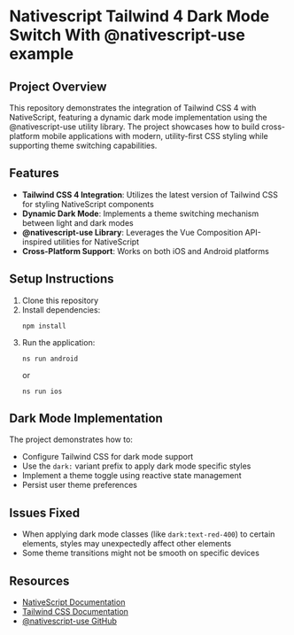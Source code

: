 # Nativescript Tailwind 4 Dark Mode Switch With @nativescript-use example

## Project Overview

This repository demonstrates the integration of Tailwind CSS 4 with NativeScript, featuring a dynamic dark mode implementation using the @nativescript-use utility library. The project showcases how to build cross-platform mobile applications with modern, utility-first CSS styling while supporting theme switching capabilities.

## Features

- **Tailwind CSS 4 Integration**: Utilizes the latest version of Tailwind CSS for styling NativeScript components
- **Dynamic Dark Mode**: Implements a theme switching mechanism between light and dark modes
- **@nativescript-use Library**: Leverages the Vue Composition API-inspired utilities for NativeScript
- **Cross-Platform Support**: Works on both iOS and Android platforms

## Setup Instructions

1. Clone this repository
2. Install dependencies:
   ```
   npm install
   ```
3. Run the application:
   ```
   ns run android
   ```
   or
   ```
   ns run ios
   ```

## Dark Mode Implementation

The project demonstrates how to:
- Configure Tailwind CSS for dark mode support
- Use the `dark:` variant prefix to apply dark mode specific styles
- Implement a theme toggle using reactive state management
- Persist user theme preferences

## Issues Fixed

- When applying dark mode classes (like `dark:text-red-400`) to certain elements, styles may unexpectedly affect other elements
- Some theme transitions might not be smooth on specific devices

## Resources

- [NativeScript Documentation](https://docs.nativescript.org/)
- [Tailwind CSS Documentation](https://tailwindcss.com/docs)
- [@nativescript-use GitHub](https://github.com/NativeScript-Use/NativeScript-Use)
